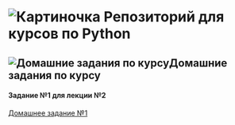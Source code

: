 # ![Картиночка](https://png.icons8.com/color/50/000000/github-2.png) Репозиторий для курсов по Python

## ![Домашние задания по курсу](https://png.icons8.com/office/30/000000/home-page.png)Домашние задания по курсу
#### Задание №1 для лекции №2
[Домашнее задание №1](https://github.com/Admink0/python/blob/master/Project_1.ipynb)
